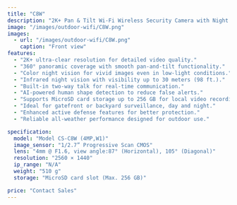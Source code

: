 ```yaml
---
title: "C8W"
description: "2K+ Pan & Tilt Wi-Fi Wireless Security Camera with Night Vision"
image: "/images/outdoor-wifi/C8W.png"
images:
  - url: "/images/outdoor-wifi/C8W.png"
    caption: "Front view"
features:
  - "2K+ ultra-clear resolution for detailed video quality."
  - "360° panoramic coverage with smooth pan-and-tilt functionality."
  - "Color night vision for vivid images even in low-light conditions."
  - "Infrared night vision with visibility up to 30 meters (98 ft.)."
  - "Built-in two-way talk for real-time communication."
  - "AI-powered human shape detection to reduce false alerts."
  - "Supports MicroSD card storage up to 256 GB for local video recording."
  - "Ideal for gatefront or backyard surveillance, day and night."
  - "Enhanced active defense features for better protection."
  - "Reliable all-weather performance designed for outdoor use."

specification:
  model: "Model CS-C8W (4MP,W1)"
  image_sensor: "1/2.7” Progressive Scan CMOS"
  lens: "4mm @ F1.6, view angle:87° (Horizontal), 105° (Diagonal)"
  resolution: "2560 × 1440"
  ip_range: "N/A"
  weight: "510 g"
  storage: "MicroSD card slot (Max. 256 GB)"

price: "Contact Sales"
---
```

